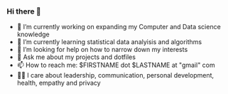 ### Hi there 👋

<!--
**matejciglenecki/matejciglenecki** is a ✨ _special_ ✨ repository because its `README.md` (this file) appears on your GitHub profile.

Here are some ideas to get you started:

- 🔭 I’m currently working on ...
- 🌱 I’m currently learning ...
- 👯 I’m looking to collaborate on ...
- 🤔 I’m looking for help with ...
- 💬 Ask me about ...
- 📫 How to reach me: ...
- 😄 Pronouns: ...
- ⚡ Fun fact: ...
-->


- 🔭 I’m currently working on expanding my Computer and Data science knowledge
- 🌱 I’m currently learning statistical data analyisis and algorithms 
- 🤔 I’m looking for help on how to narrow down my interests
- 💬 Ask me about my projects and dotfiles
- 📫 How to reach me: $FIRSTNAME dot $LASTNAME at "gmail" com
- 👨‍⚖️ I care about leadership, communication, personal development, health, empathy and privacy
<!-- - ⚡ Fun fact: -->

